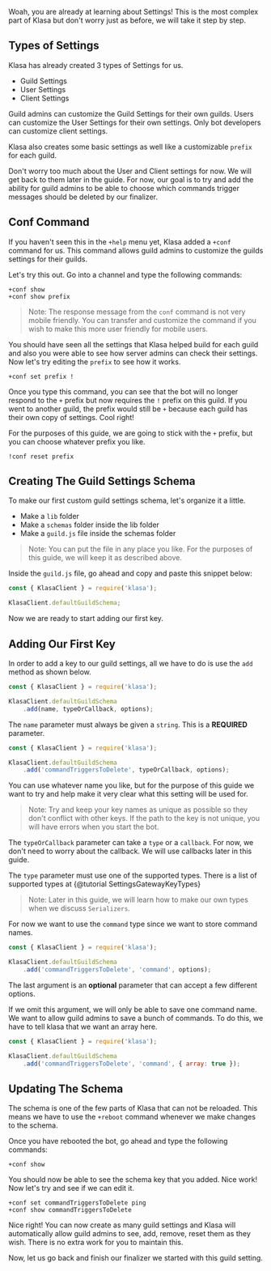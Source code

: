 Woah, you are already at learning about Settings! This is the most complex part of Klasa but don't worry just as before, we will take it step by step.

## Types of Settings

Klasa has already created 3 types of Settings for us.

- Guild Settings
- User Settings
- Client Settings

Guild admins can customize the Guild Settings for their own guilds.
Users can customize the User Settings for their own settings.
Only bot developers can customize client settings.

Klasa also creates some basic settings as well like a customizable `prefix` for each guild.

Don't worry too much about the User and Client settings for now. We will get back to them later in the guide. For now, our goal is to try and add the ability for guild admins to be able to choose which commands trigger messages should be deleted by our finalizer.

## Conf Command

If you haven't seen this in the `+help` menu yet, Klasa added a `+conf` command for us. This command allows guild admins to customize the guilds settings for their guilds.

Let's try this out. Go into a channel and type the following commands:

```shell
+conf show
+conf show prefix
```

> Note: The response message from the `conf` command is not very mobile friendly. You can transfer and customize the command if you wish to make this more user friendly for mobile users.

You should have seen all the settings that Klasa helped build for each guild and also you were able to see how server admins can check their settings. Now let's try editing the `prefix` to see how it works.

```shell
+conf set prefix !
```

Once you type this command, you can see that the bot will no longer respond to the `+` prefix but now requires the `!` prefix on this guild. If you went to another guild, the prefix would still be `+` because each guild has their own copy of settings. Cool right!

For the purposes of this guide, we are going to stick with the `+` prefix, but you can choose whatever prefix you like.

```shell
!conf reset prefix
```

## Creating The Guild Settings Schema

To make our first custom guild settings schema, let's organize it a little.

- Make a `lib` folder
- Make a `schemas` folder inside the lib folder
- Make a `guild.js` file inside the schemas folder

> Note: You can put the file in any place you like. For the purposes of this guide, we will keep it as described above.

Inside the `guild.js` file, go ahead and copy and paste this snippet below:

```js
const { KlasaClient } = require('klasa');

KlasaClient.defaultGuildSchema;
```

Now we are ready to start adding our first key.

## Adding Our First Key

In order to add a key to our guild settings, all we have to do is use the `add` method as shown below.

```js
const { KlasaClient } = require('klasa');

KlasaClient.defaultGuildSchema
	.add(name, typeOrCallback, options);
```

The `name` parameter must always be given a `string`. This is a **REQUIRED** parameter.

```js
const { KlasaClient } = require('klasa');

KlasaClient.defaultGuildSchema
	.add('commandTriggersToDelete', typeOrCallback, options);
```

You can use whatever name you like, but for the purpose of this guide we want to try and help make it very clear what this setting will be used for.

> Note: Try and keep your key names as unique as possible so they don't conflict with other keys. If the path to the key is not unique, you will have errors when you start the bot.

The `typeOrCallback` parameter can take a `type` or a `callback`. For now, we don't need to worry about the callback. We will use callbacks later in this guide.

The `type` parameter must use one of the supported types. There is a list of supported types at {@tutorial SettingsGatewayKeyTypes}

> Note: Later in this guide, we will learn how to make our own types when we discuss `Serializers`.

For now we want to use the `command` type since we want to store command names.

```js
const { KlasaClient } = require('klasa');

KlasaClient.defaultGuildSchema
	.add('commandTriggersToDelete', 'command', options);
```

The last argument is an **optional** parameter that can accept a few different options.

If we omit this argument, we will only be able to save one command name. We want to allow guild admins to save a bunch of commands. To do this, we have to tell klasa that we want an array here.

```js
const { KlasaClient } = require('klasa');

KlasaClient.defaultGuildSchema
	.add('commandTriggersToDelete', 'command', { array: true });
```

## Updating The Schema

The schema is one of the few parts of Klasa that can not be reloaded. This means we have to use the `+reboot` command whenever we make changes to the schema.

Once you have rebooted the bot, go ahead and type the following commands:

```shell
+conf show
```

You should now be able to see the schema key that you added. Nice work! Now let's try and see if we can edit it.

```shell
+conf set commandTriggersToDelete ping
+conf show commandTriggersToDelete
```

Nice right! You can now create as many guild settings and Klasa will automatically allow guild admins to see, add, remove, reset them as they wish. There is no extra work for you to maintain this.

Now, let us go back and finish our finalizer we started with this guild setting.
